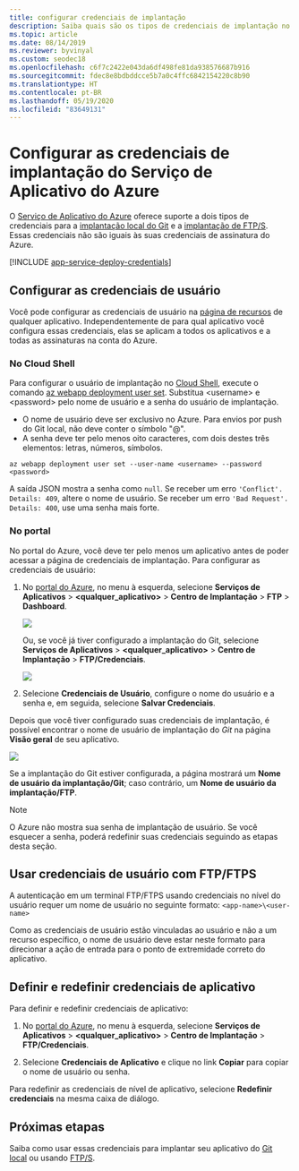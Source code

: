 ```yaml
---
title: configurar credenciais de implantação
description: Saiba quais são os tipos de credenciais de implantação no Serviço de Aplicativo do Azure e como configurá-las e usá-las.
ms.topic: article
ms.date: 08/14/2019
ms.reviewer: byvinyal
ms.custom: seodec18
ms.openlocfilehash: c6f7c2422e043da6df498fe81da938576687b916
ms.sourcegitcommit: fdec8e8bdbddcce5b7a0c4ffc6842154220c8b90
ms.translationtype: HT
ms.contentlocale: pt-BR
ms.lasthandoff: 05/19/2020
ms.locfileid: "83649131"
---
```

# <a name="configure-deployment-credentials-for-azure-app-service"></a>Configurar as credenciais de implantação do Serviço de Aplicativo do Azure
O [Serviço de Aplicativo do Azure](https://go.microsoft.com/fwlink/?LinkId=529714) oferece suporte a dois tipos de credenciais para a [implantação local do Git](deploy-local-git.md) e a [implantação de FTP/S](deploy-ftp.md). Essas credenciais não são iguais às suas credenciais de assinatura do Azure.

[!INCLUDE [app-service-deploy-credentials](../../includes/app-service-deploy-credentials.md)]

## <a name="configure-user-level-credentials"></a><a name="userscope"></a>Configurar as credenciais de usuário

Você pode configurar as credenciais de usuário na [página de recursos](../azure-resource-manager/management/manage-resources-portal.md#manage-resources) de qualquer aplicativo. Independentemente de para qual aplicativo você configura essas credenciais, elas se aplicam a todos os aplicativos e a todas as assinaturas na conta do Azure. 

### <a name="in-the-cloud-shell"></a>No Cloud Shell

Para configurar o usuário de implantação no [Cloud Shell](https://shell.azure.com), execute o comando [az webapp deployment user set](/cli/azure/webapp/deployment/user?view=azure-cli-latest#az-webapp-deployment-user-set). Substitua \<username> e \<password> pelo nome de usuário e a senha do usuário de implantação. 

- O nome de usuário deve ser exclusivo no Azure. Para envios por push do Git local, não deve conter o símbolo "\@". 
- A senha deve ter pelo menos oito caracteres, com dois destes três elementos: letras, números, símbolos. 

```azurecli-interactive
az webapp deployment user set --user-name <username> --password <password>
```

A saída JSON mostra a senha como `null`. Se receber um erro `'Conflict'. Details: 409`, altere o nome de usuário. Se receber um erro `'Bad Request'. Details: 400`, use uma senha mais forte. 

### <a name="in-the-portal"></a>No portal

No portal do Azure, você deve ter pelo menos um aplicativo antes de poder acessar a página de credenciais de implantação. Para configurar as credenciais de usuário:

1. No [portal do Azure](https://portal.azure.com), no menu à esquerda, selecione **Serviços de Aplicativos** >  **\<qualquer_aplicativo>**  > **Centro de Implantação** > **FTP** > **Dashboard**.

    ![](./media/app-service-deployment-credentials/access-no-git.png)

    Ou, se você já tiver configurado a implantação do Git, selecione **Serviços de Aplicativos** >  **&lt;qualquer_aplicativo>**  > **Centro de Implantação** > **FTP/Credenciais**.

    ![](./media/app-service-deployment-credentials/access-with-git.png)

2. Selecione **Credenciais de Usuário**, configure o nome do usuário e a senha e, em seguida, selecione **Salvar Credenciais**.

Depois que você tiver configurado suas credenciais de implantação, é possível encontrar o nome de usuário de implantação do *Git* na página **Visão geral** de seu aplicativo.

![](./media/app-service-deployment-credentials/deployment_credentials_overview.png)

Se a implantação do Git estiver configurada, a página mostrará um **Nome de usuário da implantação/Git**; caso contrário, um **Nome de usuário da implantação/FTP**.

> [!NOTE]
> O Azure não mostra sua senha de implantação de usuário. Se você esquecer a senha, poderá redefinir suas credenciais seguindo as etapas desta seção.
>
> 

## <a name="use-user-level-credentials-with-ftpftps"></a>Usar credenciais de usuário com FTP/FTPS

A autenticação em um terminal FTP/FTPS usando credenciais no nível do usuário requer um nome de usuário no seguinte formato: `<app-name>\<user-name>`

Como as credenciais de usuário estão vinculadas ao usuário e não a um recurso específico, o nome de usuário deve estar neste formato para direcionar a ação de entrada para o ponto de extremidade correto do aplicativo.

## <a name="get-and-reset-app-level-credentials"></a><a name="appscope"></a>Definir e redefinir credenciais de aplicativo
Para definir e redefinir credenciais de aplicativo:

1. No [portal do Azure](https://portal.azure.com), no menu à esquerda, selecione **Serviços de Aplicativos** >  **&lt;qualquer_aplicativo>**  > **Centro de Implantação** > **FTP/Credenciais**.

2. Selecione **Credenciais de Aplicativo** e clique no link **Copiar** para copiar o nome de usuário ou senha.

Para redefinir as credenciais de nível de aplicativo, selecione **Redefinir credenciais** na mesma caixa de diálogo.

## <a name="next-steps"></a>Próximas etapas

Saiba como usar essas credenciais para implantar seu aplicativo do [Git local](deploy-local-git.md) ou usando [FTP/S](deploy-ftp.md).
